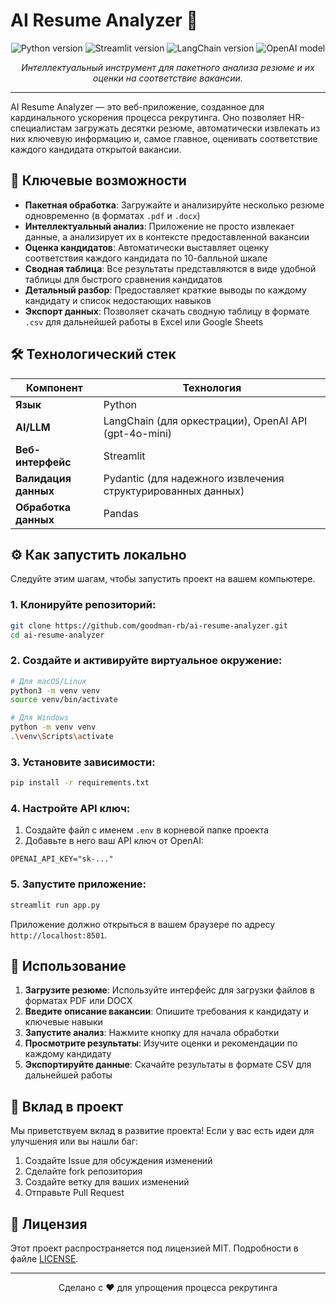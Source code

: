 # AI Resume Analyzer 🤖

<p align="center">
  <img src="https://img.shields.io/badge/Python-3.10%2B-blue?style=for-the-badge&logo=python" alt="Python version">
  <img src="https://img.shields.io/badge/Streamlit-1.47-orange?style=for-the-badge&logo=streamlit" alt="Streamlit version">
  <img src="https://img.shields.io/badge/LangChain-0.3-green?style=for-the-badge" alt="LangChain version">
  <img src="https://img.shields.io/badge/OpenAI-GPT--4o--mini-black?style=for-the-badge&logo=openai" alt="OpenAI model">
</p>

<p align="center">
  <i>Интеллектуальный инструмент для пакетного анализа резюме и их оценки на соответствие вакансии.</i>
</p>

---

AI Resume Analyzer — это веб-приложение, созданное для кардинального ускорения процесса рекрутинга. Оно позволяет HR-специалистам загружать десятки резюме, автоматически извлекать из них ключевую информацию и, самое главное, оценивать соответствие каждого кандидата открытой вакансии.

## 🚀 Ключевые возможности

- **Пакетная обработка**: Загружайте и анализируйте несколько резюме одновременно (в форматах `.pdf` и `.docx`)
- **Интеллектуальный анализ**: Приложение не просто извлекает данные, а анализирует их в контексте предоставленной вакансии
- **Оценка кандидатов**: Автоматически выставляет оценку соответствия каждого кандидата по 10-балльной шкале
- **Сводная таблица**: Все результаты представляются в виде удобной таблицы для быстрого сравнения кандидатов
- **Детальный разбор**: Предоставляет краткие выводы по каждому кандидату и список недостающих навыков
- **Экспорт данных**: Позволяет скачать сводную таблицу в формате `.csv` для дальнейшей работы в Excel или Google Sheets

## 🛠️ Технологический стек

| Компонент | Технология |
|-----------|------------|
| **Язык** | Python |
| **AI/LLM** | LangChain (для оркестрации), OpenAI API (gpt-4o-mini) |
| **Веб-интерфейс** | Streamlit |
| **Валидация данных** | Pydantic (для надежного извлечения структурированных данных) |
| **Обработка данных** | Pandas |

## ⚙️ Как запустить локально

Следуйте этим шагам, чтобы запустить проект на вашем компьютере.

### 1. Клонируйте репозиторий:

```bash
git clone https://github.com/goodman-rb/ai-resume-analyzer.git
cd ai-resume-analyzer
```

### 2. Создайте и активируйте виртуальное окружение:

```bash
# Для macOS/Linux
python3 -m venv venv
source venv/bin/activate

# Для Windows
python -m venv venv
.\venv\Scripts\activate
```

### 3. Установите зависимости:

```bash
pip install -r requirements.txt
```

### 4. Настройте API ключ:

1. Создайте файл с именем `.env` в корневой папке проекта
2. Добавьте в него ваш API ключ от OpenAI:

```env
OPENAI_API_KEY="sk-..."
```

### 5. Запустите приложение:

```bash
streamlit run app.py
```

Приложение должно открыться в вашем браузере по адресу `http://localhost:8501`.

## 📝 Использование

1. **Загрузите резюме**: Используйте интерфейс для загрузки файлов в форматах PDF или DOCX
2. **Введите описание вакансии**: Опишите требования к кандидату и ключевые навыки
3. **Запустите анализ**: Нажмите кнопку для начала обработки
4. **Просмотрите результаты**: Изучите оценки и рекомендации по каждому кандидату
5. **Экспортируйте данные**: Скачайте результаты в формате CSV для дальнейшей работы

## 🤝 Вклад в проект

Мы приветствуем вклад в развитие проекта! Если у вас есть идеи для улучшения или вы нашли баг:

1. Создайте Issue для обсуждения изменений
2. Сделайте fork репозитория
3. Создайте ветку для ваших изменений
4. Отправьте Pull Request

## 📄 Лицензия

Этот проект распространяется под лицензией MIT. Подробности в файле [LICENSE](LICENSE).

---

<p align="center">
  Сделано с ❤️ для упрощения процесса рекрутинга
</p>

